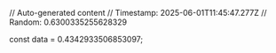 // Auto-generated content
// Timestamp: 2025-06-01T11:45:47.277Z
// Random: 0.6300335255628329

const data = 0.4342933506853097;